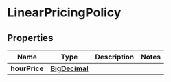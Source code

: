 
# LinearPricingPolicy

## Properties
Name | Type | Description | Notes
------------ | ------------- | ------------- | -------------
**hourPrice** | [**BigDecimal**](BigDecimal.md) |  | 



